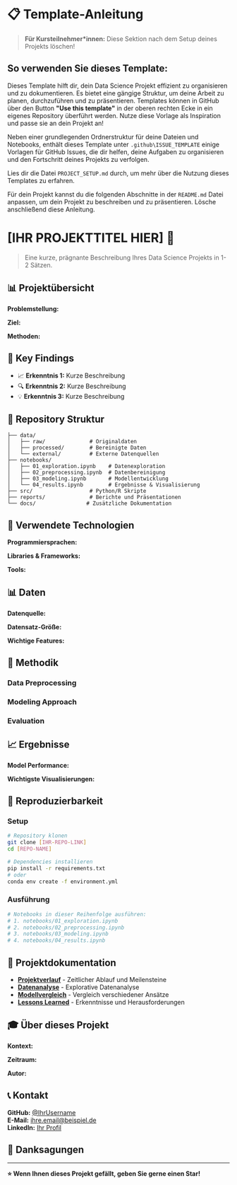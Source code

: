 # 📋 Template-Anleitung

> **Für Kursteilnehmer*innen:** Diese Sektion nach dem Setup deines Projekts löschen!

## So verwenden Sie dieses Template:
Dieses Template hilft dir, dein Data Science Projekt effizient zu organisieren und zu dokumentieren. Es bietet eine gängige Struktur, um deine Arbeit zu planen, durchzuführen und zu präsentieren. Templates können in GitHub über den Button **"Use this template"** in der oberen rechten Ecke in ein eigenes Repository überführt werden. Nutze diese Vorlage als Inspiration und passe sie an dein Projekt an! 

Neben einer grundlegenden Ordnerstruktur für deine Dateien und Notebooks, enthält dieses Template unter `.github\ISSUE_TEMPLATE` einige Vorlagen für GitHub Issues, die dir helfen, deine Aufgaben zu organisieren und den Fortschritt deines Projekts zu verfolgen.

Lies dir die Datei `PROJECT_SETUP.md` durch, um mehr über die Nutzung dieses Templates zu erfahren.

Für dein Projekt kannst du die folgenden Abschnitte in der `README.md` Datei anpassen, um dein Projekt zu beschreiben und zu präsentieren. Lösche anschließend diese Anleitung.

# [IHR PROJEKTTITEL HIER] 🚀

> Eine kurze, prägnante Beschreibung Ihres Data Science Projekts in 1-2 Sätzen.

## 📊 Projektübersicht

**Problemstellung:** 
<!-- Beschreiben Sie das Problem, das Sie lösen möchten -->

**Ziel:** 
<!-- Was ist das Hauptziel Ihres Projekts? -->

**Methoden:** 
<!-- Welche Techniken/Algorithmen verwenden Sie? -->

## 🎯 Key Findings

<!-- Hier Ihre wichtigsten Erkenntnisse in 3-5 Bullet Points -->
- 📈 **Erkenntnis 1:** Kurze Beschreibung
- 🔍 **Erkenntnis 2:** Kurze Beschreibung  
- 💡 **Erkenntnis 3:** Kurze Beschreibung

## 📁 Repository Struktur

```
├── data/
│   ├── raw/              # Originaldaten
│   ├── processed/        # Bereinigte Daten
│   └── external/         # Externe Datenquellen
├── notebooks/
│   ├── 01_exploration.ipynb    # Datenexploration
│   ├── 02_preprocessing.ipynb  # Datenbereinigung
│   ├── 03_modeling.ipynb       # Modellentwicklung
│   └── 04_results.ipynb        # Ergebnisse & Visualisierung
├── src/                  # Python/R Skripte
├── reports/              # Berichte und Präsentationen
└── docs/                # Zusätzliche Dokumentation
```

## 🔧 Verwendete Technologien

**Programmiersprachen:**
<!-- z.B. Python, R, SQL -->

**Libraries & Frameworks:**
<!-- z.B. pandas, scikit-learn, matplotlib, etc. -->

**Tools:**
<!-- z.B. Jupyter, Git, Docker, etc. -->

## 📊 Daten

**Datenquelle:** 
<!-- Woher kommen Ihre Daten? -->

**Datensatz-Größe:** 
<!-- Anzahl Zeilen/Spalten, Dateigröße -->

**Wichtige Features:** 
<!-- Beschreibung der wichtigsten Variablen -->

## 🤖 Methodik

### Data Preprocessing
<!-- Kurze Beschreibung Ihrer Datenbereinigung -->

### Modeling Approach  
<!-- Welche Modelle haben Sie getestet? -->

### Evaluation
<!-- Wie haben Sie die Ergebnisse bewertet? -->

## 📈 Ergebnisse

**Model Performance:**
<!-- Ihre besten Metriken (Accuracy, RMSE, etc.) -->

**Wichtigste Visualisierungen:**
<!-- Verweis auf Key-Plots in Ihren Notebooks -->

## 🚀 Reproduzierbarkeit

### Setup
```bash
# Repository klonen
git clone [IHR-REPO-LINK]
cd [REPO-NAME]

# Dependencies installieren
pip install -r requirements.txt
# oder
conda env create -f environment.yml
```

### Ausführung
```bash
# Notebooks in dieser Reihenfolge ausführen:
# 1. notebooks/01_exploration.ipynb
# 2. notebooks/02_preprocessing.ipynb  
# 3. notebooks/03_modeling.ipynb
# 4. notebooks/04_results.ipynb
```

## 📝 Projektdokumentation

- **[Projektverlauf](docs/project_timeline.md)** - Zeitlicher Ablauf und Meilensteine
- **[Datenanalyse](notebooks/01_exploration.ipynb)** - Explorative Datenanalyse
- **[Modellvergleich](docs/model_comparison.md)** - Vergleich verschiedener Ansätze
- **[Lessons Learned](docs/lessons_learned.md)** - Erkenntnisse und Herausforderungen

## 🎓 Über dieses Projekt

**Kontext:** 
<!-- Im Rahmen welchen Kurses/welcher Veranstaltung? -->

**Zeitraum:** 
<!-- Wann wurde das Projekt durchgeführt? -->

**Autor:** 
<!-- Ihr Name -->

## 📞 Kontakt

**GitHub:** [@IhrUsername](https://github.com/IhrUsername)  
**E-Mail:** ihre.email@beispiel.de  
**LinkedIn:** [Ihr Profil](https://linkedin.com/in/ihr-profil)

## 🙏 Danksagungen

<!-- Danksagungen an Kursleiter, Datenquellen, etc. -->

---

**⭐ Wenn Ihnen dieses Projekt gefällt, geben Sie gerne einen Star!**